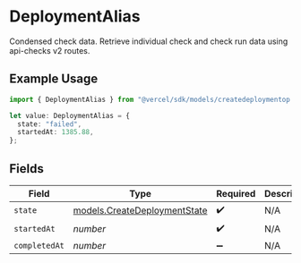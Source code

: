 # DeploymentAlias

Condensed check data. Retrieve individual check and check run data using api-checks v2 routes.

## Example Usage

```typescript
import { DeploymentAlias } from "@vercel/sdk/models/createdeploymentop.js";

let value: DeploymentAlias = {
  state: "failed",
  startedAt: 1385.88,
};
```

## Fields

| Field                                                              | Type                                                               | Required                                                           | Description                                                        |
| ------------------------------------------------------------------ | ------------------------------------------------------------------ | ------------------------------------------------------------------ | ------------------------------------------------------------------ |
| `state`                                                            | [models.CreateDeploymentState](../models/createdeploymentstate.md) | :heavy_check_mark:                                                 | N/A                                                                |
| `startedAt`                                                        | *number*                                                           | :heavy_check_mark:                                                 | N/A                                                                |
| `completedAt`                                                      | *number*                                                           | :heavy_minus_sign:                                                 | N/A                                                                |